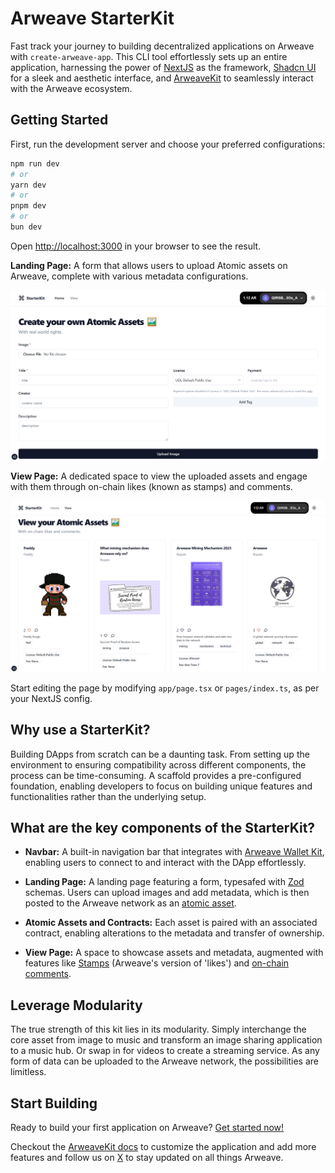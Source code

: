 # Arweave StarterKit

Fast track your journey to building decentralized applications on Arweave with `create-arweave-app`. This CLI tool effortlessly sets up an entire application, harnessing the power of [NextJS](https://nextjs.org/) as the framework, [Shadcn UI](https://ui.shadcn.com/) for a sleek and aesthetic interface, and [ArweaveKit](https://arweavekit.com/?utm_source=Github&utm_medium=StarterKit+Repo&utm_campaign=Create-Arweave-App+StarterKit+Docs&utm_id=Create-Arweave-App+StarterKit+Docs) to seamlessly interact with the Arweave ecosystem.

## Getting Started

First, run the development server and choose your preferred configurations:

```bash
npm run dev
# or
yarn dev
# or
pnpm dev
# or
bun dev
```

Open [http://localhost:3000](http://localhost:3000) in your browser to see the result.

**Landing Page:** A form that allows users to upload Atomic assets on Arweave, complete with various metadata configurations.

![Landing Page Form Preview](./public/landing-preview.png)

**View Page:** A dedicated space to view the uploaded assets and engage with them through on-chain likes (known as stamps) and comments.

![View Page Preview](./public/view-preview.png)

Start editing the page by modifying `app/page.tsx` or `pages/index.ts`, as per your NextJS config.

## Why use a StarterKit?

Building DApps from scratch can be a daunting task. From setting up the environment to ensuring compatibility across different components, the process can be time-consuming. A scaffold provides a pre-configured foundation, enabling developers to focus on building unique features and functionalities rather than the underlying setup.

## What are the key components of the StarterKit?

- **Navbar:** A built-in navigation bar that integrates with [Arweave Wallet Kit](https://docs.arweavekit.com/wallets/wallet-kit?utm_source=Github&utm_medium=StarterKit+Repo&utm_campaign=Create-Arweave-App+StarterKit+Docs&utm_id=Create-Arweave-App+StarterKit+Docs), enabling users to connect to and interact with the DApp effortlessly.

- **Landing Page:** A landing page featuring a form, typesafed with [Zod](https://zod.dev/) schemas. Users can upload images and add metadata, which is then posted to the Arweave network as an [atomic asset](https://cookbook.arweave.dev/concepts/atomic-tokens.html).

- **Atomic Assets and Contracts:** Each asset is paired with an associated contract, enabling alterations to the metadata and transfer of ownership.

- **View Page:** A space to showcase assets and metadata, augmented with features like [Stamps](https://stamps.arweave.dev/#/en/main) (Arweave's version of 'likes') and [on-chain comments](https://specs.ar-io.dev/#/view/SYCrxZYzhP_L_iwmxS7niejyeJ_XhJtN4EArplCPHGQ).

## Leverage Modularity

The true strength of this kit lies in its modularity. Simply interchange the core asset from image to music and transform an image sharing application to a music hub. Or swap in for videos to create a streaming service. As any form of data can be uploaded to the Arweave network, the possibilities are limitless.

## Start Building

Ready to build your first application on Arweave? [Get started now!](/README.md#getting-started)

Checkout the [ArweaveKit docs](https://docs.arweavekit.com/arweavekit/introduction?utm_source=Github&utm_medium=StarterKit+Repo&utm_campaign=Create-Arweave-App+StarterKit+Docs&utm_id=Create-Arweave-App+StarterKit+Docs) to customize the application and add more features and follow us on [X](https://twitter.com/CommunityLabs) to stay updated on all things Arweave.
